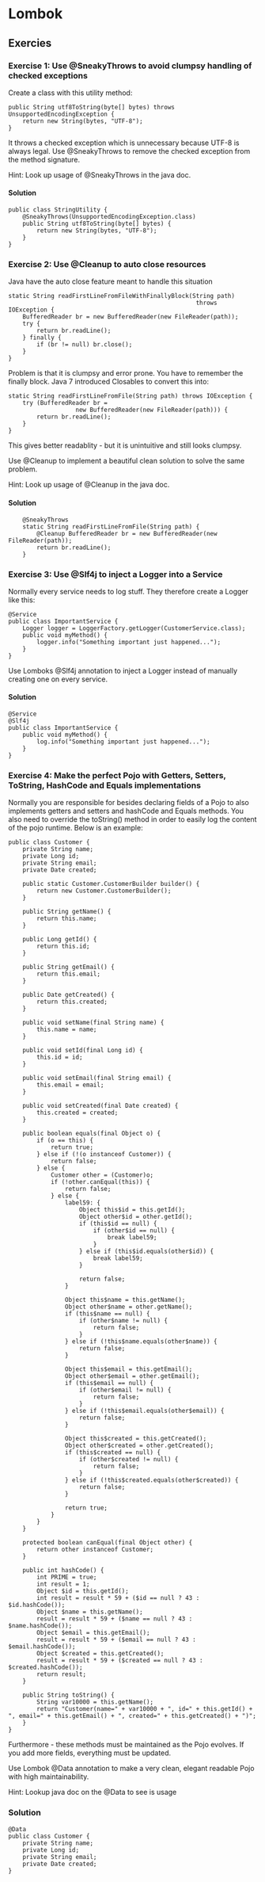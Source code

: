 # Lombok

## Exercies

### Exercise 1: Use @SneakyThrows to avoid clumpsy handling of checked exceptions

Create a class with this utility method:

```
public String utf8ToString(byte[] bytes) throws UnsupportedEncodingException {
    return new String(bytes, "UTF-8");
}
```

It throws a checked exception which is unnecessary because UTF-8 is always legal. Use @SneakyThrows to remove the checked exception from the method signature. 

Hint: Look up usage of @SneakyThrows in the java doc.


#### Solution
```
public class StringUtility {
    @SneakyThrows(UnsupportedEncodingException.class)
    public String utf8ToString(byte[] bytes) {
        return new String(bytes, "UTF-8");
    }
}
```



### Exercise 2: Use @Cleanup to auto close resources

Java have the auto close feature meant to handle this situation

```
static String readFirstLineFromFileWithFinallyBlock(String path)
                                                     throws IOException {
    BufferedReader br = new BufferedReader(new FileReader(path));
    try {
        return br.readLine();
    } finally {
        if (br != null) br.close();
    }
}
```

Problem is that it is clumpsy and error prone. You have to remember the finally block. Java 7 introduced Closables to convert this into:

```
static String readFirstLineFromFile(String path) throws IOException {
    try (BufferedReader br =
                   new BufferedReader(new FileReader(path))) {
        return br.readLine();
    }
}
```

This gives better readablity - but it is unintuitive and still looks clumpsy.

Use @Cleanup to implement a beautiful clean solution to solve the same problem.

Hint: Look up usage of @Cleanup in the java doc.



#### Solution
```
    @SneakyThrows
    static String readFirstLineFromFile(String path) {
        @Cleanup BufferedReader br = new BufferedReader(new FileReader(path));
        return br.readLine();
    }
```



### Exercise 3: Use @Slf4j to inject a Logger into a Service
Normally every service needs to log stuff. They therefore create a Logger like this:

```
@Service
public class ImportantService {
    Logger logger = LoggerFactory.getLogger(CustomerService.class);
    public void myMethod() {
        logger.info("Something important just happened...");
    }
}        
```

Use Lomboks @Slf4j annotation to inject a Logger instead of manually creating one on every service.


#### Solution
```
@Service
@Slf4j
public class ImportantService {
    public void myMethod() {
        log.info("Something important just happened...");
    }
}        
```


### Exercise 4: Make the perfect Pojo with Getters, Setters, ToString, HashCode and Equals implementations

Normally you are responsible for besides declaring fields of a Pojo to also implements getters and setters and hashCode and Equals methods. You also need to override the toString() method in order to easily log the content of the pojo runtime. Below is an example:

```
public class Customer {
    private String name;
    private Long id;
    private String email;
    private Date created;

    public static Customer.CustomerBuilder builder() {
        return new Customer.CustomerBuilder();
    }

    public String getName() {
        return this.name;
    }

    public Long getId() {
        return this.id;
    }

    public String getEmail() {
        return this.email;
    }

    public Date getCreated() {
        return this.created;
    }

    public void setName(final String name) {
        this.name = name;
    }

    public void setId(final Long id) {
        this.id = id;
    }

    public void setEmail(final String email) {
        this.email = email;
    }

    public void setCreated(final Date created) {
        this.created = created;
    }

    public boolean equals(final Object o) {
        if (o == this) {
            return true;
        } else if (!(o instanceof Customer)) {
            return false;
        } else {
            Customer other = (Customer)o;
            if (!other.canEqual(this)) {
                return false;
            } else {
                label59: {
                    Object this$id = this.getId();
                    Object other$id = other.getId();
                    if (this$id == null) {
                        if (other$id == null) {
                            break label59;
                        }
                    } else if (this$id.equals(other$id)) {
                        break label59;
                    }

                    return false;
                }

                Object this$name = this.getName();
                Object other$name = other.getName();
                if (this$name == null) {
                    if (other$name != null) {
                        return false;
                    }
                } else if (!this$name.equals(other$name)) {
                    return false;
                }

                Object this$email = this.getEmail();
                Object other$email = other.getEmail();
                if (this$email == null) {
                    if (other$email != null) {
                        return false;
                    }
                } else if (!this$email.equals(other$email)) {
                    return false;
                }

                Object this$created = this.getCreated();
                Object other$created = other.getCreated();
                if (this$created == null) {
                    if (other$created != null) {
                        return false;
                    }
                } else if (!this$created.equals(other$created)) {
                    return false;
                }

                return true;
            }
        }
    }

    protected boolean canEqual(final Object other) {
        return other instanceof Customer;
    }

    public int hashCode() {
        int PRIME = true;
        int result = 1;
        Object $id = this.getId();
        int result = result * 59 + ($id == null ? 43 : $id.hashCode());
        Object $name = this.getName();
        result = result * 59 + ($name == null ? 43 : $name.hashCode());
        Object $email = this.getEmail();
        result = result * 59 + ($email == null ? 43 : $email.hashCode());
        Object $created = this.getCreated();
        result = result * 59 + ($created == null ? 43 : $created.hashCode());
        return result;
    }

    public String toString() {
        String var10000 = this.getName();
        return "Customer(name=" + var10000 + ", id=" + this.getId() + ", email=" + this.getEmail() + ", created=" + this.getCreated() + ")";
    }
}
```

Furthermore - these methods must be maintained as the Pojo evolves. If you add more fields, everything must be updated.

Use Lombok @Data annotation to make a very clean, elegant readable Pojo with high maintainability.

Hint: Lookup java doc on the @Data to see is usage


### Solution

```
@Data
public class Customer {
    private String name;
    private Long id;
    private String email;
    private Date created;
}
```